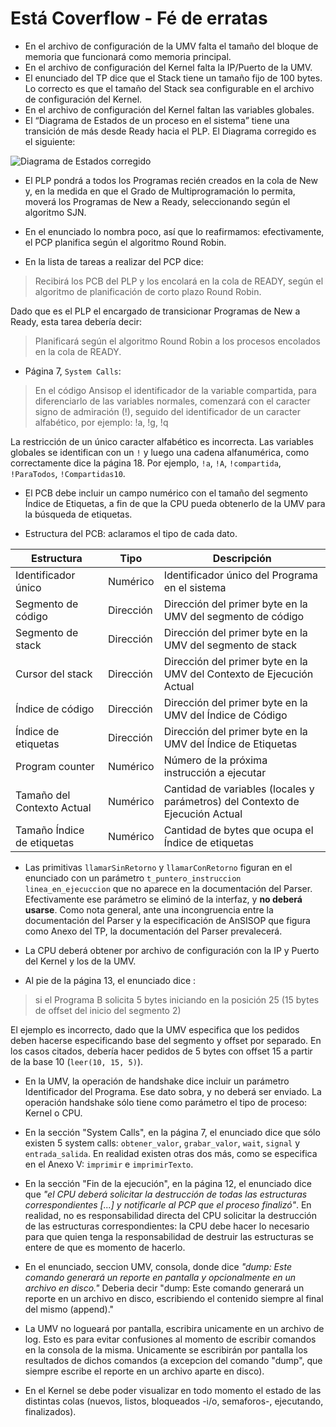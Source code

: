 Está Coverflow - Fé de erratas
==============================

* En el archivo de configuración de la UMV falta el tamaño del bloque de memoria que funcionará como memoria principal.
* En el archivo de configuración del Kernel falta la IP/Puerto de la UMV.
* El enunciado del TP dice que el Stack tiene un tamaño fijo de 100 bytes. Lo correcto es que el tamaño del Stack sea configurable en el archivo de configuración del Kernel.
* En el archivo de configuración del Kernel faltan las variables globales.
* El “Diagrama de Estados de un proceso en el sistema” tiene una transición de más desde Ready hacia el PLP. El Diagrama corregido es el siguiente:

![Diagrama de Estados corregido](diagrama_estados.png)

* El PLP pondrá a todos los Programas recién creados en la cola de New y, en la medida en que el Grado de Multiprogramación lo permita, moverá los Programas de New a Ready, seleccionando según el algoritmo SJN.

* En el enunciado lo nombra poco, así que lo reafirmamos: efectivamente, el PCP planifica según el algoritmo Round Robin.

* En la lista de tareas a realizar del PCP dice:
> Recibirá los PCB del PLP y los encolará en la cola de READY, según el algoritmo de planificación de corto plazo Round Robin.

 Dado que es el PLP el encargado de transicionar Programas de New a Ready, esta tarea debería decir:
 > Planificará según el algoritmo Round Robin a los procesos encolados en la cola de READY.

* Página 7, `System Calls`:
 >En el código Ansisop el identificador de la variable compartida, para diferenciarlo de las variables normales, comenzará con el caracter signo de admiración (!), seguido del identificador de un caracter alfabético, por ejemplo: !a, !g, !q

 La restricción de un único caracter alfabético es incorrecta. Las variables globales se identifican con un `!` y luego una cadena alfanumérica, como correctamente dice la página 18. Por ejemplo, `!a`, `!A`, `!compartida`, `!ParaTodos`, `!Compartidas10`.

* El PCB debe incluir un campo numérico con el tamaño del segmento Índice de Etiquetas, a fin de que la CPU pueda obtenerlo de la UMV para la búsqueda de etiquetas.

* Estructura del PCB: aclaramos el tipo de cada dato.

| Estructura                 | Tipo      | Descripción |
|----------------------------|-----------|-------------|
| Identificador único        | Numérico  | Identificador único del Programa en el sistema |
| Segmento de código         | Dirección | Dirección del primer byte en la UMV del segmento de código |
| Segmento de stack          | Dirección | Dirección del primer byte en la UMV del segmento de stack |
| Cursor del stack           | Dirección | Dirección del primer byte en la UMV del Contexto de Ejecución Actual |
| Índice de código           | Dirección | Dirección del primer byte en la UMV del Índice de Código |
| Índice de etiquetas        | Dirección | Dirección del primer byte en la UMV del Índice de Etiquetas |
| Program counter            | Numérico  | Número de la próxima instrucción a ejecutar |
| Tamaño del Contexto Actual | Numérico  | Cantidad de variables (locales y parámetros) del Contexto de Ejecución Actual |
| Tamaño Índice de etiquetas | Numérico  | Cantidad de bytes que ocupa el Índice de etiquetas |

* Las primitivas `llamarSinRetorno` y `llamarConRetorno` figuran en el enunciado con un parámetro `t_puntero_instruccion linea_en_ejecuccion` que no aparece en la documentación del Parser. Efectivamente ese parámetro se eliminó de la interfaz, y **no deberá usarse**. Como nota general, ante una incongruencia entre la documentación del Parser y la especificación de AnSISOP que figura como Anexo del TP, la documentación del Parser prevalecerá.

* La CPU deberá obtener por archivo de configuración con la IP y Puerto del Kernel y los de la UMV.

* Al pie de la página 13, el enunciado dice :
> si el Programa B solicita 5 bytes iniciando en la posición 25 (15 bytes de offset del inicio del segmento 2)

  El ejemplo es incorrecto, dado que la UMV especifica que los pedidos deben hacerse especificando base del segmento y offset por separado. En los casos citados, debería  hacer pedidos de 5 bytes con offset 15 a partir de la base 10 (`leer(10, 15, 5)`).

* En la UMV, la operación de handshake dice incluir un parámetro Identificador del Programa. Ese dato sobra, y no deberá ser enviado. La operación handshake sólo tiene como parámetro el tipo de proceso: Kernel o CPU.

* En la sección "System Calls", en la página 7, el enunciado dice que sólo existen 5 system calls: `obtener_valor`, `grabar_valor`, `wait`, `signal` y `entrada_salida`. En realidad existen otras dos más, como se especifica en el Anexo V: `imprimir` e `imprimirTexto`.

* En la sección "Fin de la ejecución", en la página 12, el enunciado dice que _"el CPU deberá solicitar la destrucción de todas las estructuras correspondientes [...] y notificarle al PCP que el proceso finalizó"_. En realidad, no es responsabilidad directa del CPU solicitar la destrucción de las estructuras correspondientes: la CPU debe hacer lo necesario para que quien tenga la responsabilidad de destruir las estructuras se entere de que es momento de hacerlo.

* En el enunciado, seccion UMV, consola, donde dice _"dump: Este comando generará un reporte en pantalla y opcionalmente en un archivo en disco."_ Deberia decir "dump: Este comando generará un reporte en un archivo en disco, escribiendo el contenido siempre al final del mismo (append)."

* La UMV no logueará por pantalla, escribira unicamente en un archivo de log. Esto es para evitar confusiones al momento de escribir comandos en la consola de la misma. Unicamente se escribirán por pantalla los resultados de dichos comandos (a excepcion del comando "dump", que siempre escribe el reporte en un archivo aparte en disco).

* En el Kernel se debe poder visualizar en todo momento el estado de las distintas colas (nuevos, listos, bloqueados -i/o, semaforos-, ejecutando, finalizados).

